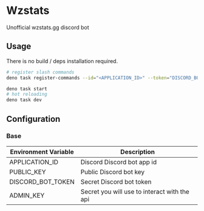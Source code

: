 # Wzstats

Unofficial wzstats.gg discord bot

## Usage

There is no build / deps installation required.

```bash
# register slash commands
deno task register-commands --id="<APPLICATION_ID>" --token="DISCORD_BOT_TOKEN"
```

```bash
deno task start
# hot reloading
deno task dev
```

## Configuration

### Base

| Environment Variable | Description                                  |
| -------------------- | -------------------------------------------- |
| APPLICATION_ID       | Discord Discord bot app id                   |
| PUBLIC_KEY           | Public Discord bot key                       |
| DISCORD_BOT_TOKEN    | Secret Discord bot token                     |
| ADMIN_KEY            | Secret you will use to interact with the api |
